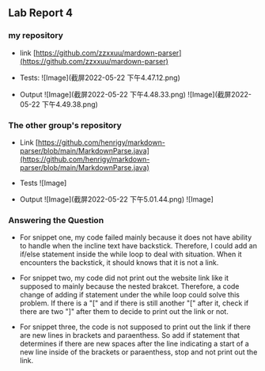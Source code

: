## Lab Report 4

### my repository 

* link
[https://github.com/zzxxuu/mardown-parser](https://github.com/zzxxuu/mardown-parser)

* Tests:
![Image](截屏2022-05-22 下午4.47.12.png)

* Output
![Image](截屏2022-05-22 下午4.48.33.png)
![Image](截屏2022-05-22 下午4.49.38.png)


### The other group's repository

* Link
[https://github.com/henrigy/markdown-parser/blob/main/MarkdownParse.java](https://github.com/henrigy/markdown-parser/blob/main/MarkdownParse.java)

* Tests
![Image]

* Output
![Image](截屏2022-05-22 下午5.01.44.png)
![Image]


### Answering the Question

* For snippet one, my code failed mainly because it does not have ability to handle when the incline text have backstick. Therefore, I could add an if/else statement inside the while loop to deal with situation. When it encounters the backstick, it should knows that it is not a link. 

* For snippet two, my code did not print out the website link like it supposed to mainly because the nested brakcet. Therefore, a code change of adding if statement under the while loop could solve this problem. If there is a "[" and if there is still another "[" after it, check if there are two "]" after them to decide to print out the link or not. 

* For snippet three, the code is not supposed to print out the link if there are new lines in brackets and paraenthess. So add if statement that determines if there are new spaces after the line indicating a start of a new line inside of the brackets or paraenthess, stop and not print out the link. 